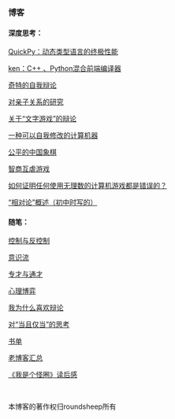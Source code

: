 ﻿
### 博客

#### 深度思考：

[QuickPy：动态类型语言的终极性能](/blog/qpy.md)

[ken：C++ 、Python混合前端编译器](/blog/ken.md)

[奇特的自我辩论](/blog/奇特的自我辩论.md)

[对亲子关系的研究](/blog/对亲子关系的研究.md)

[关于“文字游戏”的辩论](/blog/关于文字游戏的辩论.md)

[一种可以自我修改的计算机器](/blog/一种可以自我修改的计算机器.md)

[公平的中国象棋](/blog/公平的中国象棋.md)

[智商互虐游戏](/blog/智商互虐游戏.md)

[如何证明任何使用无理数的计算机游戏都是错误的？](/blog/如何证明任何使用无理数的计算机游戏都是错误的.md)

[“相对论”概述（初中时写的）](/blog/相对论概述.md)

#### 随笔：

[控制与反控制](/blog/控制与反控制.md)

[意识流](/blog/意识流.md)

[专才与通才](/blog/专才与通才.md)

[心理博弈](/blog/心理博弈.md)

[我为什么喜欢辩论](/blog/我为什么喜欢辩论.md)

[对“当且仅当”的思考](/blog/对当且仅当的思考.md)

[书单](/blog/书单.md)

[老博客汇总](/blog/老博客汇总.md)

[《我是个怪圈》读后感](/blog/我是个怪圈读后感.md)

<br/>

本博客的著作权归roundsheep所有
